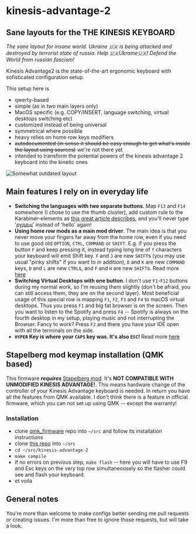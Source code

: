 # kinesis-advantage-2
## Sane layouts for the THE KINESIS KEYBOARD

*The sane layout for insane world. Ukraine 🇺🇦 is being attacked and destroyed by terrorist state of russia. Help 🇺🇦Ukraine🇺🇦! Defend the World from russian fascism!*

Kinesis Advantage2 is the state-of-the-art ergonomic keyboard with sofisticated configuration setup.

This setup here is

* qwerty-based
* simple (as in two main layers only)
* MacOS specific (e.g. COPY/INSERT, language switching, virtual desktops switching etc)
* customized instead of being universal
* symmetrical where possible
* heavy relies on home row keys modifiers
* ~~autodocumented (in sense it should be easy enough to get what's inside the layout using sources)~~ we're not there yet
* intended to transform the potential powers of the kinesis advantage 2 keyboard into the kinetic ones

![Somewhat outdated layout](https://github.com/vlnn/kinesis-advantage-2/blob/master/kinesis-advantage-tamed.png)

## Main features I rely on in everyday life

- **Switching the languages with two separate buttons**. Map `F13` and `F14` somewhere (I chose to use the thumb cluster), add custom rule to the Karabiner-elements as [this great article describes](https://solovyov.net/blog/2020/karabiner-hotkeys/), and you'll never type 'руддщ' instead of 'hello' again!
- **Using home row mods as a main mod driver**. The main idea is that you never move your fingers far away from the home row, even if you need to use good old `OPTION`, `CTRL`, `COMMAND` or `SHIFT`. E.g. if you press the button `F` and keep pressing it, instead typing long line of `f` characters your keyboard will emit Shift key. `F` and `J` are new `SHIFT`s (you may use usual "pinky shifts" if you want to in addition), `D` and `K` are new `COMMAND` keys, `D` and `L` are new `CTRL`s, and `F` and `H` are new `SHIFT`s. Read more [here](https://precondition.github.io/home-row-mods)
- **Switching Virtual Desktops with one button**. I don't use `F1`-`F12` buttons during my normal work, so I'm reusing them slightly (don't be afraid, you can still access them, they are on the second layer). Most beneficial usage of this special row is mapping `F1`, `F2`, `F3` and `F4` to macOS virtual desktops. Thus you press `F1` and big fat browser is on the screen. Then you want to listen to the Spotify and press `F4` -- Spotify is always on the fourth desktop in my setup, playing music and not interrupting the Browser. Fancy to work? Press `F2` and there you have your IDE open with all the terminals on the side.
- **`HYPER` Key is where your `CAPS` key was. It's also `ESC`!** Read more [here](https://www.reddit.com/r/olkb/comments/7h0pe3/purpose_of_hyper_in_qmk/)

## Stapelberg mod keymap installation (QMK based)

This firmware **_requires_** [Stapelberg mod](https://michael.stapelberg.ch/posts/2013-03-21-kinesis_custom_controller/). It's **NOT COMPATIBLE WITH UNMODIFIED KINESIS ADVANTAGE!**. This means hardware change of the controller of your Kinesis Advantage keyboard is needed. In return you have all the features from QMK available. I don't think there is a feature in official firmware, which you can not set up using QMK -- except the warranty!

### Installation

* clone [qmk_firmware](https://github.com/qmk/qmk_firmware) repo into `~/src` and follow its installation instructions
* clone [this repo](https://github.com/vlnn/kinesis-advantage-2) into `~/src`
* `cd ~/src/kinesis-advantage-2`
* `make compile`
* if no errors on previous step, `make flash` -- here you will have to use F9 and Esc keys on the very top row simultaneousely so the flasher could see and flash your keyboard.
* et voila

## General notes
You're more than welcome to make configs better sending me pull requests or creating issues. I'm more than free to ignore those requests, but will take a look.
